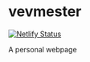 # vevmester

[![Netlify Status](https://api.netlify.com/api/v1/badges/c5d98954-33db-4ad0-814b-bafa33bb7e1b/deploy-status)](https://app.netlify.com/sites/epic-feynman-0335ee/deploys)

A personal webpage
